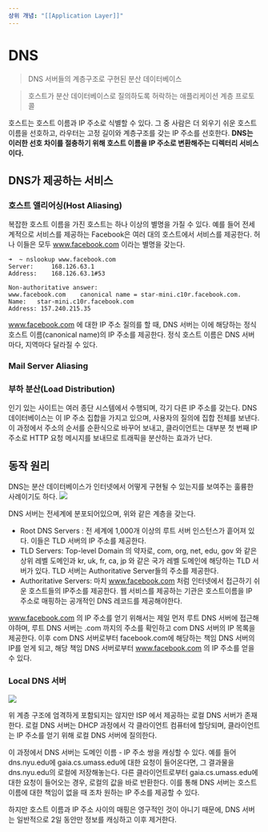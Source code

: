 ```yaml
---
상위 개념: "[[Application Layer]]"
---
```

# DNS
> DNS 서버들의 계층구조로 구현된 분산 데이터베이스

> 호스트가 분산 데이터베이스로 질의하도록 허락하는 애플리케이션 계층 프로토콜

호스트는 호스트 이름과 IP 주소로 식별할 수 있다. 그 중 사람은 더 외우기 쉬운 호스트 이름을 선호하고, 라우터는 고정 길이와 계층구조를 갖는 IP 주소를 선호한다. **DNS는 이러한 선호 차이를 절충하기 위해 호스트 이름을 IP 주소로 변환해주는 디렉터리 서비스이다.**

## DNS가 제공하는 서비스

### 호스트 앨리어싱(Host Aliasing)
복잡한 호스트 이름을 가진 호스트는 하나 이상의 별명을 가질 수 있다. 예를 들어 전세계적으로 서비스를 제공하는 Facebook은 여러 대의 호스트에서 서비스를 제공한다. 허나 이들은 모두 www.facebook.com 이라는 별명을 갖는다.
```
➜  ~ nslookup www.facebook.com
Server:		168.126.63.1
Address:	168.126.63.1#53

Non-authoritative answer:
www.facebook.com	canonical name = star-mini.c10r.facebook.com.
Name:	star-mini.c10r.facebook.com
Address: 157.240.215.35
```
www.facebook.com 에 대한 IP 주소 질의를 할 때, DNS 서버는 이에 해당하는 정식 호스트 이름(canonical name)의 IP 주소를 제공한다. 정식 호스트 이름은 DNS 서버마다, 지역마다 달라질 수 있다.

### Mail Server Aliasing

### 부하 분산(Load Distribution)
인기 있는 사이트는 여러 종단 시스템에서 수행되며, 각기 다른 IP 주소를 갖는다. DNS 데이터베이스는 이 IP 주소 집합을 가지고 있으며, 사용자의 질의에 집합 전체를 보낸다. 이 과정에서 주소의 순서를 순환식으로 바꾸어 보내고, 클라이언트는 대부분 첫 번째 IP 주소로 HTTP 요청 메시지를 보내므로 트래픽을 분산하는 효과가 난다.


## 동작 원리
DNS는 분산 데이터베이스가 인터넷에서 어떻게 구현될 수 있는지를 보여주는 훌륭한 사례이기도 하다.
![](https://i.imgur.com/ZwYPgf7.png)

DNS 서버는 전세계에 분포되어있으며, 위와 같은 계층을 갖는다.

* Root DNS Servers : 전 세계에 1,000개 이상의 루트 서버 인스턴스가 흩어져 있다. 이들은 TLD 서버의 IP 주소를 제공한다.
* TLD Servers: Top-level Domain 의 약자로, com, org, net, edu, gov 와 같은 상위 레벨 도메인과 kr, uk, fr, ca, jp 와 같은 국가 레벨 도메인에 해당하는 TLD 서버가 있다. TLD 서버는 Authoritative Server들의 주소를 제공한다.
* Authoritative Servers: 마치 www.facebook.com 처럼 인터넷에서 접근하기 쉬운 호스트들의 IP주소를 제공한다. 웹 서비스를 제공하는 기관은 호스트이름을 IP 주소로 매핑하는 공개적인 DNS 레코드를 제공해야한다.

www.facebook.com 의 IP 주소를 얻기 위해서는 제일 먼저 루트 DNS 서버에 접근해야하며, 루트 DNS 서버는 .com 까지의 주소를 확인하고 com DNS 서버의 IP 목록을 제공한다. 이후 com DNS 서버로부터 facebook.com에 해당하는 책임 DNS 서버의 IP를 얻게 되고, 해당 책임 DNS 서버로부터 www.facebook.com 의 IP 주소를 얻을 수 있다.

### Local DNS 서버
![](https://i.imgur.com/WE6kw4t.png)

위 계층 구조에 엄격하게 포함되지는 않지만 ISP 에서 제공하는 로컬 DNS 서버가 존재한다. 로컬 DNS 서버는 DHCP 과정에서 각 클라이언트 컴퓨터에 할당되며, 클라이언트는 IP 주소를 얻기 위해 로컬 DNS 서버에 질의한다.

이 과정에서 DNS 서버는 도메인 이름 - IP 주소 쌍을 캐싱할 수 있다. 예를 들어 dns.nyu.edu에 gaia.cs.umass.edu에 대한 요청이 들어온다면, 그 결과물을 dns.nyu.edu의 로컬에 저장해놓는다. 다른 클라이언트로부터 gaia.cs.umass.edu에 대한 요청이 들어오는 경우, 로컬의 값을 바로 반환한다. 이를 통해 DNS 서버는 호스트 이름에 대한 책임이 없을 때 조차 원하는 IP 주소를 제공할 수 있다.

하지만 호스트 이름과 IP 주소 사이의 매핑은 영구적인 것이 아니기 때문에, DNS 서버는 일반적으로 2일 동안만 정보를 캐싱하고 이후 제거한다.